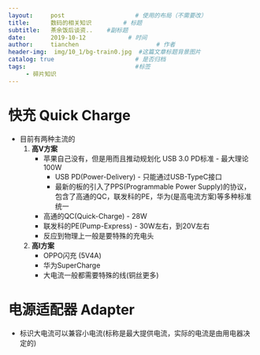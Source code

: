 ```yaml
---
layout:     post                    # 使用的布局（不需要改）
title:      数码的相关知识         # 标题 
subtitle:   茶余饭后谈资..    #副标题
date:       2019-10-12            # 时间
author:     tianchen                      # 作者
header-img:  img/10_1/bg-train0.jpg  #这篇文章标题背景图片  
catalog: true                       # 是否归档
tags:                               #标签
     - 碎片知识
---
```


# 快充 Quick Charge
* 目前有两种主流的
     1. **高V方案**
          * 苹果自己没有，但是用而且推动规划化 USB 3.0 PD标准 - 最大理论100W
               * USB PD(Power-Delivery) - 只能通过USB-TypeC接口
               * 最新的板的引入了PPS(Programmable Power Supply)的协议，包含了高通的QC，联发科的PE，华为(是高电流方案)等多种标准统一
          * 高通的QC(Quick-Charge) - 28W
          * 联发科的PE(Pump-Express) - 30W左右，到20V左右
          * 反应到物理上一般是要特殊的充电头
     2. **高I方案**
          * OPPO闪充 (5V4A)
          * 华为SuperCharge
          * 大电流一般都需要特殊的线(铜丝更多)

# 电源适配器 Adapter
* 标识大电流可以兼容小电流(标称是最大提供电流，实际的电流是由用电器决定的)

